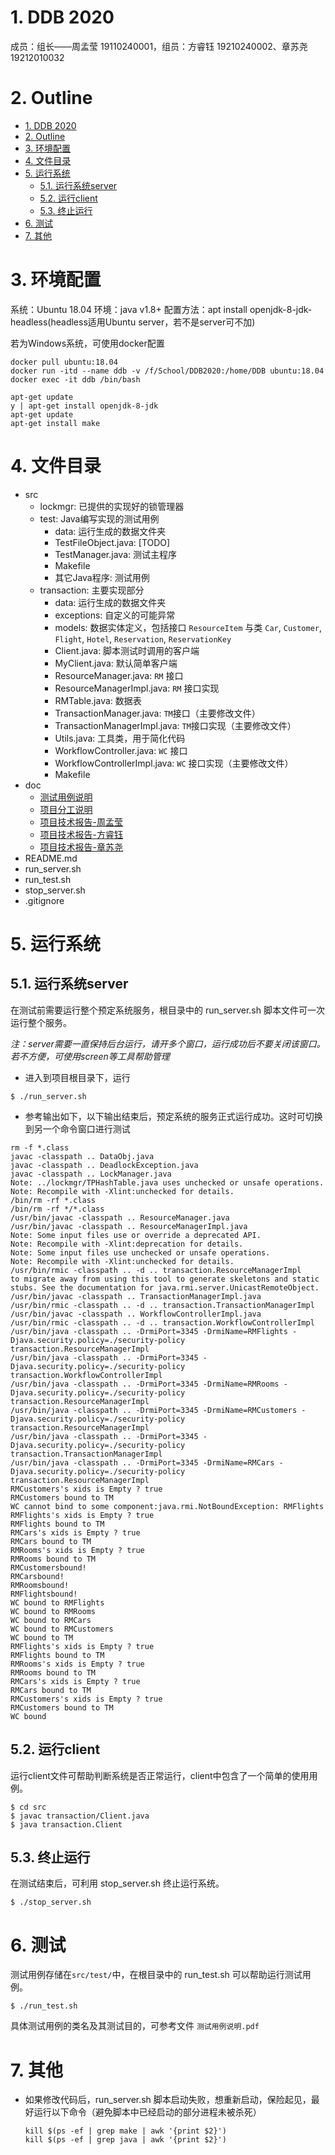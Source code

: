 # 1. DDB 2020
成员：组长——周孟莹 19110240001，组员：方睿钰 19210240002、章苏尧 19212010032

# 2. Outline
- [1. DDB 2020](#1-ddb-2020)
- [2. Outline](#2-outline)
- [3. 环境配置](#3-环境配置)
- [4. 文件目录](#4-文件目录)
- [5. 运行系统](#5-运行系统)
  - [5.1. 运行系统server](#51-运行系统server)
  - [5.2. 运行client](#52-运行client)
  - [5.3. 终止运行](#53-终止运行)
- [6. 测试](#6-测试)
- [7. 其他](#7-其他)

# 3. 环境配置

系统：Ubuntu 18.04
环境：java v1.8+
配置方法：apt install openjdk-8-jdk-headless(headless适用Ubuntu server，若不是server可不加)

若为Windows系统，可使用docker配置

  ```
  docker pull ubuntu:18.04
  docker run -itd --name ddb -v /f/School/DDB2020:/home/DDB ubuntu:18.04
  docker exec -it ddb /bin/bash

  apt-get update
  y | apt-get install openjdk-8-jdk
  apt-get update
  apt-get install make
  ```

# 4. 文件目录

- src
    - lockmgr: 已提供的实现好的锁管理器
    - test: Java编写实现的测试用例
        - data: 运行生成的数据文件夹
        - TestFileObject.java: [TODO]
        - TestManager.java: 测试主程序
        - Makefile
        - 其它Java程序: 测试用例
    - transaction: 主要实现部分
        - data: 运行生成的数据文件夹
        - exceptions: 自定义的可能异常
        - models: 数据实体定义，包括接口 `ResourceItem` 与类 `Car`, `Customer`, `Flight`, `Hotel`, `Reservation`, `ReservationKey`
        - Client.java: 脚本测试时调用的客户端
        - MyClient.java: 默认简单客户端
        - ResourceManager.java: `RM` 接口
        - ResourceManagerImpl.java: `RM` 接口实现
        - RMTable.java: 数据表
        - TransactionManager.java: `TM`接口（主要修改文件）
        - TransactionManagerImpl.java: `TM`接口实现（主要修改文件）
        - Utils.java: 工具类，用于简化代码
        - WorkflowController.java: `WC` 接口
        - WorkflowControllerImpl.java: `WC` 接口实现（主要修改文件）
        - Makefile
- doc
    - [测试用例说明](doc/测试用例说明.md)
    - [项目分工说明](doc/项目分工说明.md)
    - [项目技术报告-周孟莹](doc/项目技术报告-周孟莹.pdf)
    - [项目技术报告-方睿钰](doc/项目技术报告-方睿钰.pdf)
    - [项目技术报告-章苏尧](doc/项目技术报告-章苏尧.pdf)
- README.md
- run_server.sh
- run_test.sh
- stop_server.sh
- .gitignore


# 5. 运行系统
## 5.1. 运行系统server
在测试前需要运行整个预定系统服务，根目录中的 run_server.sh 脚本文件可一次运行整个服务。

_注：server需要一直保持后台运行，请开多个窗口，运行成功后不要关闭该窗口。若不方便，可使用screen等工具帮助管理_

- 进入到项目根目录下，运行
```
$ ./run_server.sh
```

- 参考输出如下，以下输出结束后，预定系统的服务正式运行成功。这时可切换到另一个命令窗口进行测试
```
rm -f *.class
javac -classpath .. DataObj.java
javac -classpath .. DeadlockException.java
javac -classpath .. LockManager.java
Note: ../lockmgr/TPHashTable.java uses unchecked or unsafe operations.
Note: Recompile with -Xlint:unchecked for details.
/bin/rm -rf *.class
/bin/rm -rf */*.class
/usr/bin/javac -classpath .. ResourceManager.java
/usr/bin/javac -classpath .. ResourceManagerImpl.java
Note: Some input files use or override a deprecated API.
Note: Recompile with -Xlint:deprecation for details.
Note: Some input files use unchecked or unsafe operations.
Note: Recompile with -Xlint:unchecked for details.
/usr/bin/rmic -classpath .. -d .. transaction.ResourceManagerImpl
to migrate away from using this tool to generate skeletons and static
stubs. See the documentation for java.rmi.server.UnicastRemoteObject.
/usr/bin/javac -classpath .. TransactionManagerImpl.java
/usr/bin/rmic -classpath .. -d .. transaction.TransactionManagerImpl
/usr/bin/javac -classpath .. WorkflowControllerImpl.java
/usr/bin/rmic -classpath .. -d .. transaction.WorkflowControllerImpl
/usr/bin/java -classpath .. -DrmiPort=3345 -DrmiName=RMFlights -Djava.security.policy=./security-policy transaction.ResourceManagerImpl
/usr/bin/java -classpath .. -DrmiPort=3345 -Djava.security.policy=./security-policy transaction.WorkflowControllerImpl
/usr/bin/java -classpath .. -DrmiPort=3345 -DrmiName=RMRooms -Djava.security.policy=./security-policy transaction.ResourceManagerImpl
/usr/bin/java -classpath .. -DrmiPort=3345 -DrmiName=RMCustomers -Djava.security.policy=./security-policy transaction.ResourceManagerImpl
/usr/bin/java -classpath .. -DrmiPort=3345 -Djava.security.policy=./security-policy transaction.TransactionManagerImpl
/usr/bin/java -classpath .. -DrmiPort=3345 -DrmiName=RMCars -Djava.security.policy=./security-policy transaction.ResourceManagerImpl
RMCustomers's xids is Empty ? true
RMCustomers bound to TM
WC cannot bind to some component:java.rmi.NotBoundException: RMFlights
RMFlights's xids is Empty ? true
RMFlights bound to TM
RMCars's xids is Empty ? true
RMCars bound to TM
RMRooms's xids is Empty ? true
RMRooms bound to TM
RMCustomersbound!
RMCarsbound!
RMRoomsbound!
RMFlightsbound!
WC bound to RMFlights
WC bound to RMRooms
WC bound to RMCars
WC bound to RMCustomers
WC bound to TM
RMFlights's xids is Empty ? true
RMFlights bound to TM
RMRooms's xids is Empty ? true
RMRooms bound to TM
RMCars's xids is Empty ? true
RMCars bound to TM
RMCustomers's xids is Empty ? true
RMCustomers bound to TM
WC bound
```



## 5.2. 运行client
运行client文件可帮助判断系统是否正常运行，client中包含了一个简单的使用用例。
```
$ cd src
$ javac transaction/Client.java
$ java transaction.Client
```

## 5.3. 终止运行
在测试结束后，可利用 stop_server.sh 终止运行系统。
```
$ ./stop_server.sh
```

# 6. 测试
测试用例存储在`src/test/`中，在根目录中的 run_test.sh 可以帮助运行测试用例。
```
$ ./run_test.sh
```

具体测试用例的类名及其测试目的，可参考文件 `测试用例说明.pdf`


# 7. 其他
* 如果修改代码后，run_server.sh 脚本启动失败，想重新启动，保险起见，最好运行以下命令（避免脚本中已经启动的部分进程未被杀死）

  ```
  kill $(ps -ef | grep make | awk '{print $2}')
  kill $(ps -ef | grep java | awk '{print $2}')
  ```

